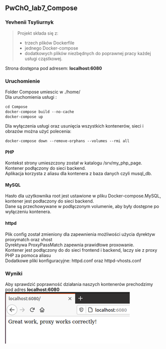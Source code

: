 ## PwChO_lab7_Compose
### Yevhenii Tsyliurnyk 
>Projekt składa się z:
>- trzech plików Dockerfile 
>- jednego Docker-compose<br> 
>- dodatkowych plików niezbędnych do poprawnej pracy każdej usługi cząstkowej.<br> 

Strona dostępna pod adresem: **localhost:6080** <br>

### Uruchomienie 
Folder Compose umiescic w ./home/<br> 
Dla uruchomienia usługi :
```
cd Compose
docker-compose build --no-cache
docker-compose up
```
Dla wyłączenia usługi oraz usunięcia wszystkich kontenerów, sieci i obrazów można użyć polecenia:
```
docker-compose down --remove-orphans --volumes --rmi all
```
#### PHP
Kontekst strony umieszczony został w katalogu /srv/my_php_page.<br>
Kontener podłączony do sieci backend.<br>
Aplikacja korzysta z aliasu dla kontenera z baza danych czyli musql_db.<br>
#### MySQL
Hasło dla uzytkownika root jest ustawione w pliku Docker-compose.MySQL, kontener jest podłaczony do sieci backend.<br>
Dane są przechowywane w podłączonym volumenie, aby były dostępne po wyłączeniu kontenera.<br>
#### httpd
Plik config został zmieniony dla zapewnienia możliwości użycia dyrektyw proxymatch oraz vhost <br>
Dyrektywa ProxyPassMatch zapewnia prawidłowe proxowanie.<br>
Kontener jest podłączony do do sieci frontend i backend, laczy sie z proxy PHP za pomoca aliasu<br>
Dodatkowe pliki konfiguracyjne: httpd.conf oraz httpd-vhosts.conf <br>

### Wyniki
Aby sprawdzić poprawność działania naszych kontenerów prechodzimy pod adres **localhost:6080** <br>
![wynik](/wynik.png)
